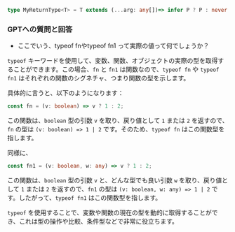 

```ts
type MyReturnType<T> = T extends (...arg: any[])=> infer P ? P : never;
```


### GPTへの質問と回答

- ここでいう、typeof fnやtypeof fn1 って実際の値って何でしょうか？


`typeof` キーワードを使用して、変数、関数、オブジェクトの実際の型を取得することができます。この場合、`fn` と `fn1` は関数なので、`typeof fn` や `typeof fn1` はそれぞれの関数のシグネチャ、つまり関数の型を示します。

具体的に言うと、以下のようになります：

```typescript
const fn = (v: boolean) => v ? 1 : 2;
```
この関数は、`boolean` 型の引数 `v` を取り、戻り値として `1` または `2` を返すので、`fn` の型は `(v: boolean) => 1 | 2` です。そのため、`typeof fn` はこの関数型を指します。

同様に、

```typescript
const fn1 = (v: boolean, w: any) => v ? 1 : 2;
```
この関数は、`boolean` 型の引数 `v` と、どんな型でも良い引数 `w` を取り、戻り値として `1` または `2` を返すので、`fn1` の型は `(v: boolean, w: any) => 1 | 2` です。したがって、`typeof fn1` はこの関数型を指します。

`typeof` を使用することで、変数や関数の現在の型を動的に取得することができ、これは型の操作や比較、条件型などで非常に役立ちます。
